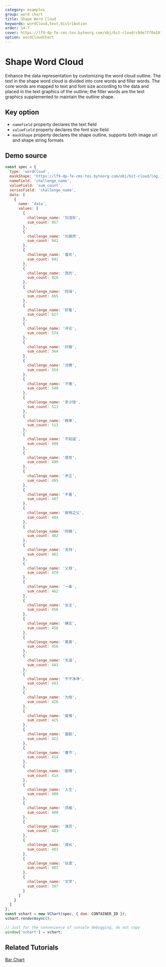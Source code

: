 ```yaml
---
category: examples
group: word chart
title: Shape Word Cloud
keywords: wordCloud,text,distribution
order: 14-7
cover: https://lf9-dp-fe-cms-tos.byteorg.com/obj/bit-cloud/c0de7ff0a101bd4cb25c81701.png
option: wordCloudChart
---
```


# Shape Word Cloud

Enhance the data representation by customizing the word cloud outline. The text in the shape word cloud is divided into core words and filler words. The core words are mapped to text and font size according to the data and placed in the text graphics of the outline; the filler words are the text graphics supplemented to maintain the outline shape.

## Key option

- `nameField` property declares the text field
- `valueField` property declares the font size field
- `maskShape` property declares the shape outline, supports both image url and shape string formats

## Demo source

```javascript livedemo
const spec = {
  type: 'wordCloud',
  maskShape: 'https://lf9-dp-fe-cms-tos.byteorg.com/obj/bit-cloud/log.jpeg',
  nameField: 'challenge_name',
  valueField: 'sum_count',
  seriesField: 'challenge_name',
  data: [
    {
      name: 'data',
      values: [
        {
          challenge_name: '刘浩存',
          sum_count: 957
        },
        {
          challenge_name: '刘昊然',
          sum_count: 942
        },
        {
          challenge_name: '喜欢',
          sum_count: 842
        },
        {
          challenge_name: '真的',
          sum_count: 828
        },
        {
          challenge_name: '四海',
          sum_count: 665
        },
        {
          challenge_name: '好看',
          sum_count: 627
        },
        {
          challenge_name: '评论',
          sum_count: 574
        },
        {
          challenge_name: '好像',
          sum_count: 564
        },
        {
          challenge_name: '沈腾',
          sum_count: 554
        },
        {
          challenge_name: '不像',
          sum_count: 540
        },
        {
          challenge_name: '多少钱',
          sum_count: 513
        },
        {
          challenge_name: '韩寒',
          sum_count: 513
        },
        {
          challenge_name: '不知道',
          sum_count: 499
        },
        {
          challenge_name: '感觉',
          sum_count: 499
        },
        {
          challenge_name: '尹正',
          sum_count: 495
        },
        {
          challenge_name: '不看',
          sum_count: 487
        },
        {
          challenge_name: '奥特之父',
          sum_count: 484
        },
        {
          challenge_name: '阿姨',
          sum_count: 482
        },
        {
          challenge_name: '支持',
          sum_count: 482
        },
        {
          challenge_name: '父母',
          sum_count: 479
        },
        {
          challenge_name: '一条',
          sum_count: 462
        },
        {
          challenge_name: '女主',
          sum_count: 456
        },
        {
          challenge_name: '确实',
          sum_count: 456
        },
        {
          challenge_name: '票房',
          sum_count: 456
        },
        {
          challenge_name: '无语',
          sum_count: 443
        },
        {
          challenge_name: '干干净净',
          sum_count: 443
        },
        {
          challenge_name: '为啥',
          sum_count: 426
        },
        {
          challenge_name: '爱情',
          sum_count: 425
        },
        {
          challenge_name: '喜剧',
          sum_count: 422
        },
        {
          challenge_name: '春节',
          sum_count: 414
        },
        {
          challenge_name: '剧情',
          sum_count: 414
        },
        {
          challenge_name: '人生',
          sum_count: 409
        },
        {
          challenge_name: '风格',
          sum_count: 408
        },
        {
          challenge_name: '演员',
          sum_count: 403
        },
        {
          challenge_name: '成长',
          sum_count: 403
        },
        {
          challenge_name: '玩意',
          sum_count: 402
        },
        {
          challenge_name: '文学',
          sum_count: 397
        }
      ]
    }
  ]
};
const vchart = new VChart(spec, { dom: CONTAINER_ID });
vchart.renderAsync();

// Just for the convenience of console debugging, do not copy
window['vchart'] = vchart;
```

## Related Tutorials

[Bar Chart](link)

